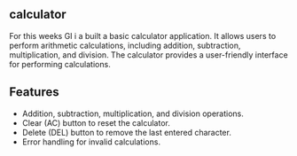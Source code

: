 ## calculator

For this weeks GI i a built a basic calculator application. It allows users to perform 
arithmetic calculations, including addition, subtraction, multiplication, and division. The calculator 
provides a user-friendly interface for performing calculations.

## Features

- Addition, subtraction, multiplication, and division operations.
- Clear (AC) button to reset the calculator.
- Delete (DEL) button to remove the last entered character.
- Error handling for invalid calculations.
